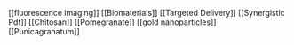 [[fluorescence imaging]]
[[Biomaterials]]
[[Targeted Delivery]]
[[Synergistic Pdt]]
[[Chitosan]]
[[Pomegranate]]
[[gold nanoparticles]]
[[Punicagranatum]]
